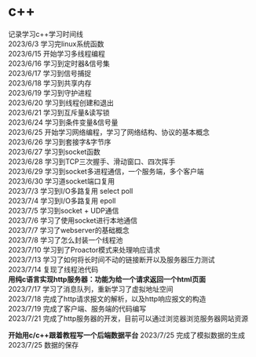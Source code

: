 # c++
记录学习c++学习时间线  
2023/6/3 学习完linux系统函数  
2023/6/15 开始学习多线程编程  
2023/6/16 学习到定时器&信号集  
2023/6/17 学习到信号捕捉  
2023/6/18 学习到共享内存  
2023/6/19 学习到守护进程  
2023/6/20 学习到线程创建和退出  
2023/6/21 学习到互斥量&读写锁   
2023/6/24 学习到条件变量&信号量      
2023/6/25 开始学习网络编程，学习了网络结构、协议的基本概念  
2023/6/26 学习到套接字&字节序  
2023/6/27 学习到socket函数  
2023/6/28 学习到TCP三次握手、滑动窗口、四次挥手  
2023/6/29 学习到socket多进程通信，一个服务端，多个客户端  
2023/6/30 学习道socket端口复用  
2023/7/3 学习到I/O多路复用 select  poll  
2023/7/4 学习到I/O多路复用 epoll  
2023/7/5 学习到socket + UDP通信  
2023/7/6 学习了使用socket进行本地通信  
2023/7/7 学习了webserver的基础概念  
2023/7/8 学习了怎么封装一个线程池  
2023/7/10 学习到了Proactor模式来处理响应请求  
2023/7/13 学习了如何将长时间不动的链接断开以及服务器压力测试  
2023/7/14 复现了线程池代码  
**用纯c语言实现http服务器：功能为给一个请求返回一个html页面**  
2023/7/17 学习了消息队列，重新学习了虚拟地址空间  
2023/7/18 完成了http请求报文的解析，以及http响应报文的构造  
2023/7/19 完成了客户端、服务端的代码编写  
2023/7/21 完成了http服务器的开发，目前可以通过浏览器浏览服务器网站资源  

**开始用c/c++跟着教程写一个后端数据平台**
2023/7/25 完成了模拟数据的生成  
2023/7/25 数据的保存  



